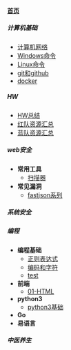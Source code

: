 
#### [首页](?file=home-首页)

##### 计算机基础
- [计算机网络](?file=001-计算机基础/01-计算机网络 "计算机网络")
- [Windows命令](?file=001-计算机基础/02-Windows命令 "Windows命令")
- [Linux命令](?file=001-计算机基础/03-Linux命令 "Linux命令")
- [git和github](?file=001-计算机基础/04-git和github "git和github")
- [docker](?file=001-计算机基础/05-docker "docker")

##### HW
- [HW总结](?file=002-HW/01-HW总结 "HW总结")
- [红队资源汇总](?file=002-HW/02-红队资源汇总 "红队资源汇总")
- [蓝队资源汇总](?file=002-HW/03-蓝队资源汇总 "蓝队资源汇总")

##### web安全
- **常用工具**
    - [扫描器](?file=003-web安全/00301-常用工具/01-扫描器 "扫描器")
- **常见漏洞**
    - [fastjson系列](?file=003-web安全/00302-常见漏洞/01-fastjson系列 "fastjson系列")

##### 系统安全

##### 编程
- **编程基础**
    - [正则表达式](?file=005-编程/00501-编程基础/01-正则表达式 "正则表达式")
    - [编码和字符](?file=005-编程/00501-编程基础/02-编码和字符 "编码和字符")
    - [test](?file=005-编程/00501-编程基础/03-test "test")
- **前端**
    - [01-HTML](?file=005-编程/00502-前端/00520-01-HTML "01-HTML")
- **python3**
    - [python3基础](?file=005-编程/00503-python3/01-python3基础 "python3基础")
- **Go**
- **易语言**

##### 中医养生
